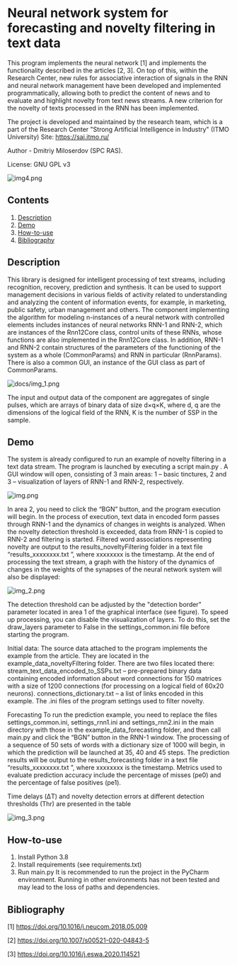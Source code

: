 # Neural network system for forecasting and novelty filtering in text data

This program implements the neural network [1] and implements the functionality described in the articles [2, 3]. On top of this, within the Research Center, new rules for associative interaction of signals in the RNN and neural network management have been developed and implemented programmatically, allowing both to predict the content of news and to evaluate and highlight novelty from text news streams. A new criterion for the novelty of texts processed in the RNN has been implemented.

The project is developed and maintained by the research team, which is a part of the Research Center "Strong Artificial Intelligence in Industry" (ITMO University)
Site: https://sai.itmo.ru/

Author - Dmitriy Miloserdov (SPC RAS). 

License: GNU GPL v3

![img4.png](img4.png)

## Contents

1. [Description](#Description)
2. [Demo](#Demo)
3. [How-to-use](#How-to-use)
4. [Bibliography](#Bibliography)


## Description
This library is designed for intelligent processing of text streams, including recognition, recovery, prediction and synthesis. It can be used to support management decisions in various fields of activity related to understanding and analyzing the content of information events, for example, in marketing, public safety, urban management and others.
The component implementing the algorithm for modeling n-instances of a neural network with controlled elements includes instances of neural networks RNN-1 and RNN-2, which are instances of the Rnn12Core class, control units of these RNNs, whose functions are also implemented in the Rnn12Core class. In addition, RNN-1 and RNN-2 contain structures of the parameters of the functioning of the system as a whole (CommonParams) and RNN in particular (RnnParams). There is also a common GUI, an instance of the GUI class as part of CommonParams.

![docs/img_1.png](docs/img_1.png)

The input and output data of the component are aggregates of single pulses, which are arrays of binary data of size d×q×K, where d, q are the dimensions of the logical field of the RNN, K is the number of SSP in the sample.

## Demo
The system is already configured to run an example of novelty filtering in a text data stream.
The program is launched by executing a script main.py . A GUI window will open, consisting of 3 main areas: 1 – basic tinctures, 2 and 3 – visualization of layers of RNN-1 and RNN-2, respectively.

![img.png](img.png)

In area 2, you need to click the “BGN” button, and the program execution will begin.
In the process of execution, text data in encoded form passes through RNN-1 and the dynamics of changes in weights is analyzed. When the novelty detection threshold is exceeded, data from RNN-1 is copied to RNN-2 and filtering is started. Filtered word associations representing novelty are output to the results_noveltyFiltering folder in a text file “results_xxxxxxxx.txt ”, where xxxxxxxx is the timestamp. At the end of processing the text stream, a graph with the history of the dynamics of changes in the weights of the synapses of the neural network system will also be displayed:

![img_2.png](img_2.png)

The detection threshold can be adjusted by the "detection border" parameter located in area 1 of the graphical interface (see figure).
To speed up processing, you can disable the visualization of layers. To do this, set the draw_layers parameter to False in the settings_common.ini file before starting the program.

Initial data:
The source data attached to the program implements the example from the article. They are located in the example_data_noveltyFiltering folder. There are two files located there:
stream_text_data_encoded_to_SSPs.txt – pre-prepared binary data containing encoded information about word connections for 150 matrices with a size of 1200 connections (for processing on a logical field of 60x20 neurons).
connections_dictionary.txt – a list of links encoded in this example.
The .ini files of the program settings used to filter novelty.

Forecasting
To run the prediction example, you need to replace the files settings_common.ini, settings_rnn1.ini and settings_rnn2.ini in the main directory with those in the example_data_forecasting folder, and then call main.py and click the “BGN” button in the RNN-1 window. The processing of a sequence of 50 sets of words with a dictionary size of 1000 will begin, in which the prediction will be launched at 35, 40 and 45 steps. The prediction results will be output to the results_forecasting folder in a text file “results_xxxxxxxx.txt ”, where xxxxxxxx is the timestamp.
Metrics used to evaluate prediction accuracy include the percentage of misses (pe0) and the percentage of false positives (pe1).

Time delays (ΔT) and novelty detection errors at different detection thresholds (Thr) are presented in the table

![img_3.png](img_3.png)

## How-to-use

1. Install Python 3.8
2. Install requirements (see requirements.txt)
3. Run main.py
It is recommended to run the project in the PyCharm environment. Running in other environments has not been tested and may lead to the loss of paths and dependencies.


## Bibliography

[1] https://doi.org/10.1016/j.neucom.2018.05.009

[2] https://doi.org/10.1007/s00521-020-04843-5

[3] https://doi.org/10.1016/j.eswa.2020.114521


